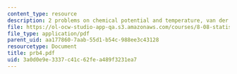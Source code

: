 ```yaml
---
content_type: resource
description: 2 problems on chemical potential and temperature, van der Waals equation.
file: https://ol-ocw-studio-app-qa.s3.amazonaws.com/courses/8-08-statistical-physics-ii-spring-2005/3a0d0e9e3337c41c62fea489f3231ea7_prb4.pdf
file_type: application/pdf
parent_uid: aa177860-7aab-55d1-b54c-988ee3c43128
resourcetype: Document
title: prb4.pdf
uid: 3a0d0e9e-3337-c41c-62fe-a489f3231ea7
---
```

